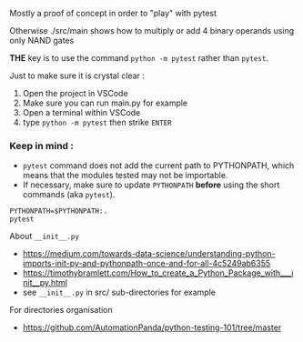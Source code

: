 Mostly a proof of concept in order to "play" with pytest

Otherwise ./src/main shows how to multiply or add 4 binary operands using only NAND gates


**THE** key is to use the command ```python -m pytest``` rather than ```pytest```.


Just to make sure it is crystal clear : 
1. Open the project in VSCode
1. Make sure you can run main.py for example
1. Open a terminal within VSCode
1. type ```python -m pytest``` then strike ```ENTER```


### Keep in mind : 
* ```pytest``` command does not add the current path to PYTHONPATH, which means that the modules tested may not be importable.
* If necessary, make sure to update ```PYTHONPATH``` **before** using the short commands (aka ```pytest```).


```
PYTHONPATH=$PYTHONPATH:.
pytest
```


About ```__init__.py``` 
* https://medium.com/towards-data-science/understanding-python-imports-init-py-and-pythonpath-once-and-for-all-4c5249ab6355
* https://timothybramlett.com/How_to_create_a_Python_Package_with___init__py.html
* see ```__init__.py``` in src/ sub-directories for example

For directories organisation 
* https://github.com/AutomationPanda/python-testing-101/tree/master

